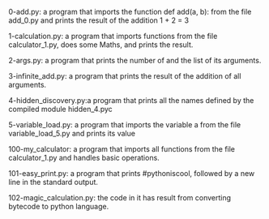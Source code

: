 0-add.py: a program that imports the function def add(a, b): from the file add_0.py and prints the result of the addition 1 + 2 = 3

1-calculation.py: a program that imports functions from the file calculator_1.py, does some Maths, and prints the result.

2-args.py: a program that prints the number of and the list of its arguments.

3-infinite_add.py: a program that prints the result of the addition of all arguments.

4-hidden_discovery.py:a program that prints all the names defined by the compiled module hidden_4.pyc

5-variable_load.py: a program that imports the variable a from the file variable_load_5.py and prints its value

100-my_calculator:  a program that imports all functions from the file calculator_1.py and handles basic operations.

101-easy_print.py: a program that prints #pythoniscool, followed by a new line in the standard output.

102-magic_calculation.py: the code in it has result from converting bytecode to python language.
